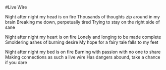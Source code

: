 #Live Wire

Night after night my head is on fire
Thousands of thoughts zip around in my brain
Breaking me down, perpetually tired
Trying to stay on the right side of sane

Night after night my heart is on fire
Lonely and longing to be made complete
Smoldering ashes of burning desire
My hope for a fairy tale falls to my feet

Night after night my bed is on fire
Burning with passion with no one to share
Making connections as such a live wire
Has dangers abound, take a chance if you dare
